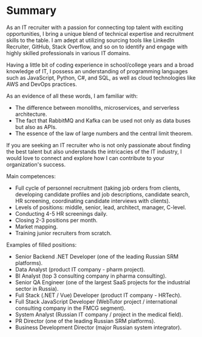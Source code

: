 # Summary
As an IT recruiter with a passion for connecting top talent with exciting opportunities, I bring a unique blend of technical expertise and recruitment skills to the table. I am adept at utilizing sourcing tools like LinkedIn Recruiter, GitHub, Stack Overflow, and so on to identify and engage with highly skilled professionals in various IT domains.

Having a little bit of coding experience in school/college years and a broad knowledge of IT, I possess an understanding of programming languages such as JavaScript, Python, C#, and SQL, as well as cloud technologies like AWS and DevOps practices. 

As an evidence of all these words, I am familiar with:
- The difference between monoliths, microservices, and serverless architecture.
- The fact that RabbitMQ and Kafka can be used not only as data buses but also as APIs.
- The essence of the law of large numbers and the central limit theorem.

If you are seeking an IT recruiter who is not only passionate about finding the best talent but also understands the intricacies of the IT industry, I would love to connect and explore how I can contribute to your organization's success.

Main competences: 
- Full cycle of personnel recruitment (taking job orders from clients, developing candidate profiles and job descriptions, candidate search, HR screening, coordinating candidate interviews with clients).
- Levels of positions: middle, senior, lead, architect, manager, C-level.
- Conducting 4-5 HR screenings daily.
- Closing 2-3 positions per month.
- Market mapping.
- Training junior recruiters from scratch.

Examples of filled positions:
+ Senior Backend .NET Developer (one of the leading Russian SRM platforms).
+ Data Analyst (product IT company - pharm project).
+ BI Analyst (top 3 consulting company in pharma consulting).
+ Senior QA Engineer (one of the largest SaaS projects for the industrial sector in Russia).
+ Full Stack (.NET / Vue) Developer (product IT company - HRTech).
+ Full Stack JavaScript Developer (WebTutor project / international consulting company in the FMCG segment).
+ System Analyst (Russian IT company / project in the medical field).
+ PR Director (one of the leading Russian SRM platforms).
+ Business Development Director (major Russian system integrator).
